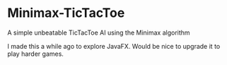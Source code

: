 # Minimax-TicTacToe
A simple unbeatable TicTacToe AI using the Minimax algorithm

I made this a while ago to explore JavaFX.
Would be nice to upgrade it to play harder games.
